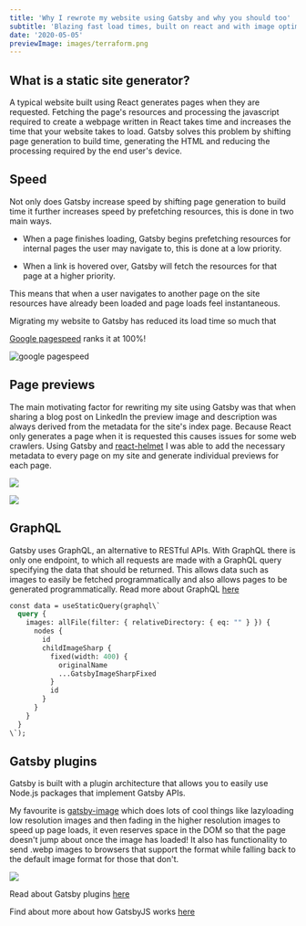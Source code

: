 ```yaml
---
title: 'Why I rewrote my website using Gatsby and why you should too'
subtitle: 'Blazing fast load times, built on react and with image optimization as standard'
date: '2020-05-05'
previewImage: images/terraform.png
---
```


## What is a static site generator?

A typical website built using React generates pages when they are requested.
Fetching the page's resources and processing the javascript required to create a
webpage written in React takes time and increases the time that your website takes
to load. Gatsby solves this problem by shifting page generation to build time,
generating the HTML and reducing the processing required by the end user's device.

## Speed

Not only does Gatsby increase speed by shifting page generation to build time it
further increases speed by prefetching resources, this is done in two main ways.

- When a page finishes loading, Gatsby begins prefetching resources for internal
  pages the user may navigate to, this is done at a low priority.

- When a link is hovered over, Gatsby will fetch the resources for that page at a
  higher priority.

This means that when a user navigates to another page on the site resources have
already been loaded and page loads feel instantaneous.

Migrating my website to Gatsby has reduced its load time so much that

[Google pagespeed](https://developers.google.com/speed/pagespeed/insights/) ranks it at 100%!

![google pagespeed](/images/lighthouse.jpg 'Google pagespeed')

## Page previews

The main motivating factor for rewriting my site using Gatsby was that when sharing
a blog post on LinkedIn the preview image and description was always derived from
the metadata for the site's index page. Because React only generates a page when it
is requested this causes issues for some web crawlers. Using Gatsby and [react-helmet](https://www.gatsbyjs.org/packages/gatsby-plugin-react-helmet/") I was able to add the necessary metadata to every page on my site and generate
individual previews for each page.

![ ](/images/gatsbyimage1.jpg)

![ ](/images/gatsbyimage2.jpg)

## GraphQL

Gatsby uses GraphQL, an alternative to RESTful APIs. With GraphQL there is only one
endpoint, to which all requests are made with a GraphQL query specifying the data
that should be returned. This allows data such as images to easily be fetched
programmatically and also allows pages to be generated programmatically. Read more
about GraphQL [here](https://www.gatsbyjs.org/docs/glossary/graphql/)

```graphql
const data = useStaticQuery(graphql\`
  query {
    images: allFile(filter: { relativeDirectory: { eq: "" } }) {
      nodes {
        id
        childImageSharp {
          fixed(width: 400) {
            originalName
            ...GatsbyImageSharpFixed
          }
          id
        }
      }
    }
  }
\`);
```

## Gatsby plugins

Gatsby is built with a plugin architecture that allows you to easily use Node.js
packages that implement Gatsby APIs.

My favourite is [gatsby-image](https://www.gatsbyjs.org/packages/gatsby-image/) which
does lots of cool things like lazyloading low resolution images and then fading in
the higher resolution images to speed up page loads, it even reserves space in the
DOM so that the page doesn't jump about once the image has loaded! It also has
functionality to send .webp images to browsers that support the format while falling
back to the default image format for those that don't.

![ ](/images/gatsbyimage.gif)

Read about Gatsby plugins [here](https://www.gatsbyjs.org/docs/plugins/)

Find about more about how GatsbyJS works [here](https://www.gatsbyjs.org/blog/2018-12-04-gatsby-analogy/)

